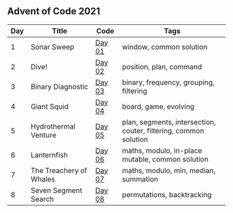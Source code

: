 ## Advent of Code 2021

| Day | Title                | Code               | Tags                                            |
|-----|----------------------|--------------------|-------------------------------------------------|
| 1   | Sonar Sweep          | [Day 01](Day01.kt) | window, common solution                                 |
| 2   | Dive!                | [Day 02](Day02.kt) | position, plan, command                         |
| 3   | Binary Diagnostic    | [Day 03](Day03.kt) | binary, frequency, grouping, filtering          |
| 4   | Giant Squid          | [Day 04](Day04.kt) | board, game, evolving                           |
| 5   | Hydrothermal Venture | [Day 05](Day05.kt) | plan, segments, intersection, couter, filtering, common solution |
| 6   | Lanternfish          | [Day 06](Day06.kt) | maths, modulo, in-place mutable, common solution                 |
| 7   | The Treachery of Whales | [Day 07](Day07.kt)  | maths, modulo, min, median, summation               |
| 8   | Seven Segment Search | [Day 08](Day08.kt)  | permutations, backtracking               |